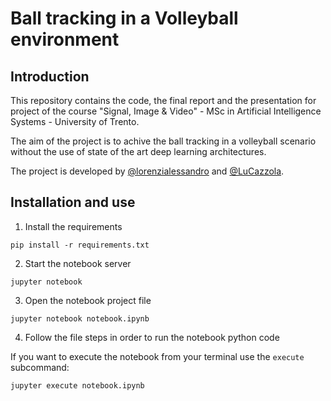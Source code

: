 # Ball tracking in a Volleyball environment

## Introduction

This repository contains the code, the final report and the presentation for project of the course "Signal, Image &amp; Video" - MSc in Artificial Intelligence Systems - University of Trento. 

The aim of the project is to achive the ball tracking in a volleyball scenario without the use of state of the art deep learning architectures.

The project is developed by [@lorenzialessandro](https://github.com/lorenzialessandro) and [@LuCazzola](https://github.com/LuCazzola).


## Installation and use 
1. Install the requirements
````
pip install -r requirements.txt
````
2. Start the notebook server
````
jupyter notebook
````
3. Open the notebook project file
````
jupyter notebook notebook.ipynb
````
4. Follow the file steps in order to run the notebook python code

If you want to execute the notebook from your terminal use the ``execute`` subcommand:
````
jupyter execute notebook.ipynb
````
